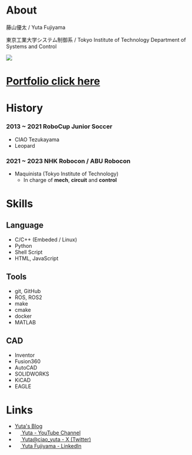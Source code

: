 # About

藤山優太 / Yuta Fujiyama

東京工業大学システム制御系 / Tokyo Institute of Technology Department of Systems and Control


![](https://github-readme-stats.vercel.app/api/top-langs/?username=yutatech&layout=compact&hide=Assembly&langs_count=8&exclude_repo=SPI_LAN_TEST)

# [Portfolio click here](https://yutatech.github.io)

# History
### 2013 ~ 2021 RoboCup Junior Soccer
- CIAO Tezukayama
- Leopard

### 2021 ~ 2023 NHK Robocon / ABU Robocon
- Maquinista (Tokyo Institute of Technology)
  - In charge of **mech**, **circuit** and **control**

# Skills
## Language
- C/C++ (Embeded / Linux)
- Python
- Shell Script
- HTML, JavaScript

## Tools
- git, GitHub
- ROS, ROS2
- make
- cmake
- docker
- MATLAB

## CAD
- Inventor
- Fusion360
- AutoCAD
- SOLIDWORKS
- KiCAD
- EAGLE

# Links
- [Yuta's Blog](http://yuta.techblog.jp)
- [<img width="15px" src="https://upload.wikimedia.org/wikipedia/commons/thumb/0/09/YouTube_full-color_icon_%282017%29.svg/318px-YouTube_full-color_icon_%282017%29.svg.png"> Yuta - YouTube Channel](https://www.youtube.com/@yuta9428)
- [<img width="15px" src="https://upload.wikimedia.org/wikipedia/commons/thumb/c/ce/X_logo_2023.svg/2560px-X_logo_2023.svg.png"> Yuta@ciao_yuta - X (Twitter)](https://twitter.com/ciao_yuta)
- [<img width="15px" src="https://static.licdn.com/aero-v1/sc/h/2if24wp7oqlodqdlgei1n1520"> Yuta Fujiyama - LinkedIn](https://www.linkedin.com/in/yuta-fujiyama-34a113268/)
